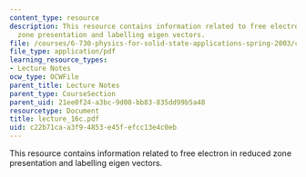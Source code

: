 ```yaml
---
content_type: resource
description: This resource contains information related to free electron in reduced
  zone presentation and labelling eigen vectors.
file: /courses/6-730-physics-for-solid-state-applications-spring-2003/c22b71caa3f94853e45fefcc13e4c0eb_lecture_16c.pdf
file_type: application/pdf
learning_resource_types:
- Lecture Notes
ocw_type: OCWFile
parent_title: Lecture Notes
parent_type: CourseSection
parent_uid: 21ee0f24-a3bc-9d08-bb83-835dd99b5a48
resourcetype: Document
title: lecture_16c.pdf
uid: c22b71ca-a3f9-4853-e45f-efcc13e4c0eb
---
```

This resource contains information related to free electron in reduced zone presentation and labelling eigen vectors.

